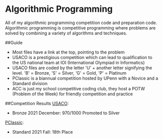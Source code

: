 # Algorithmic Programming
All of my algorithmic programming competition code and preparation code.
Algorithmic programming is competitive programming where problems are 
solved by combining a variety of algorithms and techniques.

##Guide
* Most files have a link at the top, pointing to the problem
* USACO is a prestigious competition which can lead to qualification to the
US national team at IOI (International Olympiad in Informatics)
* USACO files are coded by the letter 'U' + another letter signifying the
level. 'B' = Bronze, 'S' = Silver, 'G' = Gold, 'P' = Platinum
* PClassic is a biannual competition hosted by UPenn with a Novice and 
a Standard division
* ACC is just my school competitive coding club, they host a POTW (Problem of the Week)
for friendly competition and practice

##Competition Results
[USACO](http://www.usaco.org/index.php):
* Bronze 2021 December: 970/1000 Promoted to Silver

[PClassic](https://pclassic.org):
* Standard 2021 Fall: 18th Place